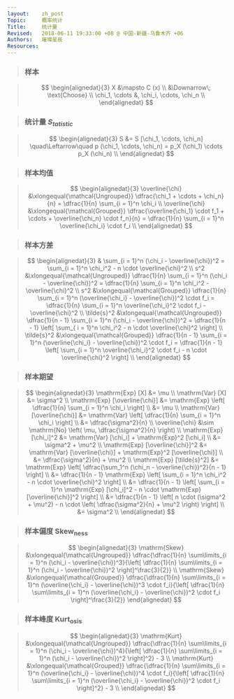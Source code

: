 ```yaml
---
layout:    zh_post
Topic:     概率统计
Title:     统计量
Revised:   2018-06-11 19:33:00 +08 @ 中国-新疆-乌鲁木齐 +06
Authors:   璀璨星辰
Resources:
---
```


> ### 样本

> $$
> \begin{alignedat}{3}
>              X &\mapsto C (x) \\
>                &\Downarrow\; \text{Choose} \\
> \chi_1, \cdots &, \chi_i, \cdots, \chi_n \\
> \end{alignedat}
> $$
>

> ### 统计量 $S_{tatistic}$

> $$
> \begin{alignedat}{3}
> S &= S [\chi_1, \cdots, \chi_n] \quad\Leftarrow\quad p (\chi_1, \cdots, \chi_n) = p_X (\chi_1) \cdots p_X (\chi_n) \\
> \end{alignedat}
> $$
>

> ### 样本均值

> $$
> \begin{alignedat}{3}
> \overline{\chi} &\xlongequal{\mathcal{Ungrouped}} \dfrac{\chi_1 + \cdots + \chi_n}{n} = \dfrac{1}{n} \sum_{i = 1}^n \chi_i \\
> \overline{\chi} &\xlongequal{\mathcal{Grouped}} \dfrac{\overline{\chi_1} \cdot f_1 + \cdots + \overline{\chi_n} \cdot f_n}{n} = \dfrac{1}{n} \sum_{i = 1}^n \overline{\chi_i} \cdot f_i \\
> \end{alignedat}
> $$
>

> ### 样本方差

> $$
> \begin{alignedat}{3}
>             & \sum_{i = 1}^n (\chi_i - \overline{\chi})^2 = \sum_{i = 1}^n \chi_i^2 - n \cdot \overline{\chi}^2 \\
>         s^2 &\xlongequal{\mathcal{Ungrouped}} \dfrac{1}{n} \sum_{i = 1}^n (\chi_i - \overline{\chi})^2 = \dfrac{1}{n} \sum_{i = 1}^n \chi_i^2 - \overline{\chi}^2 \\
>         s^2 &\xlongequal{\mathcal{Grouped}} \dfrac{1}{n} \sum_{i = 1}^n (\overline{\chi_i} - \overline{\chi})^2 \cdot f_i = \dfrac{1}{n} \sum_{i = 1}^n \overline{\chi_i}^2 \cdot f_i - \overline{\chi}^2 \\
> \tilde{s}^2 &\xlongequal{\mathcal{Ungrouped}} \dfrac{1}{n - 1} \sum_{i = 1}^n (\chi_i - \overline{\chi})^2 = \dfrac{1}{n - 1} \left[ \sum_{ i = 1}^n \chi_i^2 - n \cdot \overline{\chi}^2 \right] \\
> \tilde{s}^2 &\xlongequal{\mathcal{Grouped}} \dfrac{1}{n - 1} \sum_{i = 1}^n (\overline{\chi_i} - \overline{\chi})^2 \cdot f_i = \dfrac{1}{n - 1} \left[ \sum_{i = 1}^n \overline{\chi_i}^2 \cdot f_i - n \cdot \overline{\chi}^2 \right] \\
> \end{alignedat}
> $$
>

> ### 样本期望

> $$
> \begin{alignedat}{3}
>                 \mathrm{Exp} [X] &= \mu \\
>                 \mathrm{Var} [X] &= \sigma^2 \\
>   \mathrm{Exp} [\overline{\chi}] &= \mathrm{Exp} \left[ \dfrac{1}{n} \sum_{i = 1}^n \chi_i \right] \\
>                                  &= \mu \\
>   \mathrm{Var} [\overline{\chi}] &= \mathrm{Var} \left[ \dfrac{1}{n} \sum_{i = 1}^n \chi_i \right] \\
>                                  &= \dfrac{\sigma^2}{n} \\
>                  \overline{\chi} &\sim \mathrm{No} \left( \mu, \dfrac{\sigma^2}{n} \right) \\
>          \mathrm{Exp} [\chi_i]^2 &= \mathrm{Var} [\chi_i] + \mathrm{Exp}^2 [\chi_i] \\
>                                  &= \sigma^2 + \mu^2 \\
> \mathrm{Exp} [\overline{\chi}]^2 &= \mathrm{Var} [\overline{\chi}] + \mathrm{Exp}^2 [\overline{\chi}] \\
>                                  &= \dfrac{\sigma^2}{n} + \mu^2 \\
>       \mathrm{Exp} [\tilde{s}^2] &= \mathrm{Exp} \left[ \dfrac{\sum_1^n (\chi_n - \overline{\chi})^2}{n - 1} \right] \\
>                                  &= \dfrac{1}{n - 1} \mathrm{Exp} \left[ \sum_{i = 1}^n \chi_i^2 - n \cdot \overline{\chi}^2 \right] \\
>                                  &= \dfrac{1}{n - 1} \left[ \sum_{i = 1}^n \mathrm{Exp} [\chi_i]^2 - n \cdot \mathrm{Exp} [\overline{\chi}]^2 \right] \\
>                                  &= \dfrac{1}{n - 1} \left[ n \cdot (\sigma^2 + \mu^2) - n \cdot \left( \dfrac{\sigma^2}{n} + \mu^2 \right) \right] \\
>                                  &= \sigma^2 \\
> \end{alignedat}
> $$
>

> ### 样本偏度 $\mathrm{Skew_{ness}}$

> $$
> \begin{alignedat}{3}
> \mathrm{Skew} &\xlongequal{\mathcal{Ungrouped}} \dfrac{\dfrac{1}{n} \sum\limits_{i = 1}^n (\chi_i - \overline{\chi})^3}{\left[ \dfrac{1}{n} \sum\limits_{i = 1}^n (\chi_i - \overline{\chi})^2 \right]^\frac{3}{2}} \\
> \mathrm{Skew} &\xlongequal{\mathcal{Grouped}} \dfrac{\dfrac{1}{n} \sum\limits_{i = 1}^n (\overline{\chi_i} - \overline{\chi})^3 \cdot f_i}{\left[ \dfrac{1}{n} \sum\limits_{i = 1}^n (\overline{\chi_i} - \overline{\chi})^2 \cdot f_i \right]^\frac{3}{2}}
> \end{alignedat}
> $$
>

> ### 样本峰度 $\mathrm{Kurt_{osis}}$

> $$
> \begin{alignedat}{3}
> \mathrm{Kurt} &\xlongequal{\mathcal{Ungrouped}} \dfrac{\dfrac{1}{n} \sum\limits_{i = 1}^n (\chi_i - \overline{\chi})^4}{\left[ \dfrac{1}{n} \sum\limits_{i = 1}^n (\chi_i - \overline{\chi})^2 \right]^2} - 3 \\
> \mathrm{Kurt} &\xlongequal{\mathcal{Grouped}} \dfrac{\dfrac{1}{n} \sum\limits_{i = 1}^n (\overline{\chi_i} - \overline{\chi})^4 \cdot f_i}{\left[ \dfrac{1}{n} \sum\limits_{i = 1}^n (\overline{\chi_i} - \overline{\chi})^2 \cdot f_i \right]^2} - 3 \\
> \end{alignedat}
> $$
>
